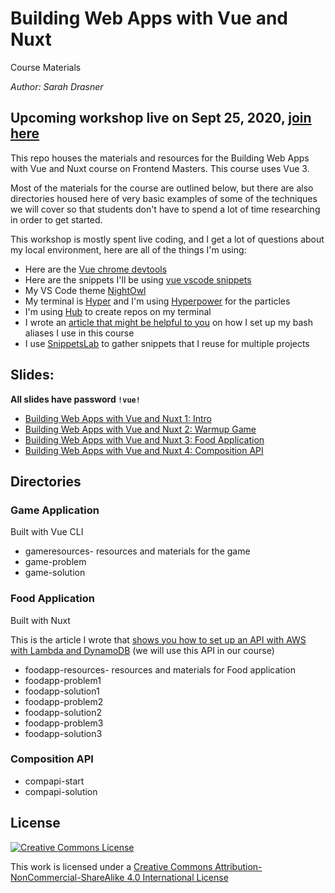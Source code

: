# Building Web Apps with Vue and Nuxt

Course Materials

_Author: Sarah Drasner_

## Upcoming workshop live on Sept 25, 2020, [join here](https://frontendmasters.com/workshops/building-apps-vue/)

This repo houses the materials and resources for the Building Web Apps with Vue and Nuxt course on Frontend Masters. This course uses Vue 3.

Most of the materials for the course are outlined below, but there are also directories housed here of very basic examples of some of the techniques we will cover so that students don't have to spend a lot of time researching in order to get started.

This workshop is mostly spent live coding, and I get a lot of questions about my local environment, here are all of the things I'm using:

- Here are the [Vue chrome devtools](https://chrome.google.com/webstore/detail/vuejs-devtools/nhdogjmejiglipccpnnnanhbledajbpd?hl=en)
- Here are the snippets I'll be using [vue vscode snippets](https://marketplace.visualstudio.com/items?itemName=sdras.vue-vscode-snippets)
- My VS Code theme [NightOwl](https://marketplace.visualstudio.com/items?itemName=sdras.night-owl)
- My terminal is [Hyper](https://hyper.is/) and I'm using [Hyperpower](https://hyper.is/store/hyperpower) for the particles
- I'm using [Hub](https://github.com/github/hub) to create repos on my terminal
- I wrote an [article that might be helpful to you](https://www.netlify.com/blog/2020/04/12/speed-up-productivity-with-terminal-aliases/?utm_source=github&utm_medium=vuecourse-sd&utm_campaign=devex) on how I set up my bash aliases I use in this course
- I use [SnippetsLab](https://www.renfei.org/snippets-lab/) to gather snippets that I reuse for multiple projects

## Slides:

**All slides have password `!vue!`**

- [Building Web Apps with Vue and Nuxt 1: Intro](https://slides.com/sdrasner/vueapps1?token=ov5v8sUr)
- [Building Web Apps with Vue and Nuxt 2: Warmup Game](https://slides.com/sdrasner/vueapps2?token=oePuyn8o)
- [Building Web Apps with Vue and Nuxt 3: Food Application](https://slides.com/sdrasner/building-vue-apps-3-foodapp?token=DiquCMbB)
- [Building Web Apps with Vue and Nuxt 4: Composition API](https://slides.com/sdrasner/building-vue-apps-4-compositionapi?token=IAnBmcyn)

## Directories

### Game Application
Built with Vue CLI

- gameresources- resources and materials for the game
- game-problem
- game-solution

### Food Application
Built with Nuxt

This is the article I wrote that [shows you how to set up an API with AWS with Lambda and DynamoDB](https://www.netlify.com/guides/creating-an-api-with-aws-lambda-dynamodb-and-api-gateway/api-gateway/?utm_source=github&utm_medium=api-sd&utm_campaign=devex) (we will use this API in our course)

- foodapp-resources- resources and materials for Food application
- foodapp-problem1
- foodapp-solution1
- foodapp-problem2
- foodapp-solution2
- foodapp-problem3
- foodapp-solution3

### Composition API

- compapi-start
- compapi-solution

## License

[![Creative Commons License](https://i.creativecommons.org/l/by-nc-sa/4.0/88x31.png)](http://creativecommons.org/licenses/by-nc-sa/4.0/)

This work is licensed under a [Creative Commons Attribution-NonCommercial-ShareAlike 4.0 International License](http://creativecommons.org/licenses/by-nc-sa/4.0/)
